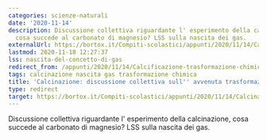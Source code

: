 ```yaml
---
categories: scienze-naturali
date: '2020-11-14'
description: Discussione collettiva riguardante l' esperimento della calcinazione,
  cosa succede al carbonato di magnesio? LSS sulla nascita dei gas.
externalUrl: https://bortox.it/Compiti-scolastici/appunti/2020/11/14/Calcinazione-trasformazione-chimica.html
lastmod: 2020-11-18 12:27:37
lss: nascita-del-concetto-di-gas
redirect_from: /appunti/2020/11/14/Calcificazione-trasformazione-chimica
tags: calcinazione nascita gas trasformazione chimica
title: 'Calcinazione: discussione collettiva sull'' avvenuta trasformazione chimica'
type: redirect
target: https://bortox.it/Compiti-scolastici/appunti/2020/11/14/Calcinazione-trasformazione-chimica.html
---
```

Discussione collettiva riguardante l' esperimento della calcinazione, cosa succede al carbonato di magnesio? LSS sulla nascita dei gas.